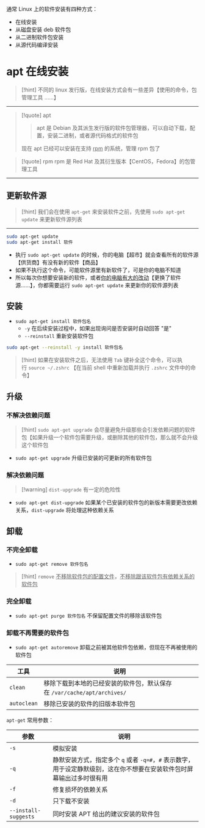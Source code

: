 通常 Linux 上的软件安装有四种方式：
- 在线安装
- 从磁盘安装 deb 软件包
- 从二进制软件包安装
- 从源代码编译安装

# apt 在线安装
>[!hint] 不同的 linux 发行版，在线安装方式会有一些差异【使用的命令，包管理工具 ……】

---

>[!quote] apt
>>apt 是 Debian 及其派生发行版的软件包管理器，可以自动下载，配置，安装二进制，或者源代码格式的软件包
>
>现在 apt 已经可以安装在支持 <u>rpm</u> 的系统，管理 rpm 包了

>[!quote] rpm
>rpm 是 Red Hat 及其衍生版本【CentOS，Fedora】的包管理工具

---

## 更新软件源
>[!hint] 我们会在使用 `apt-get` 来安装软件之前，先使用 `sudo apt-get update` 来更新软件源列表

---

```bash
sudo apt-get update
sudo apt-get install 软件 
```

- 执行 `sudo apt-get update` 的时候，你的电脑【超市】就会查看所有的软件源【供货商】有没有新的软件【商品】
- 如果不执行这个命令，可能软件源里有新软件了，可是你的电脑不知道
- 所以每次你想要安装新的软件，或者<u>你的电脑有大的改动</u>【更换了软件源……】，你都需要运行 `sudo apt-get update` 来更新你的软件源列表

## 安装
- `sudo apt-get install 软件包名`
	- `-y` 在后续安装过程中，如果出现询问是否安装时自动回答 "是"
	- `--reinstall` 重新安装软件包

```bash
sudo apt-get --reinstall -y install 软件包名
```

>[!hint] 如果在安装软件之后，无法使用 `Tab` 键补全这个命令，可以执行 `source ~/.zshrc` 【在当前 shell 中重新加载并执行 `.zshrc` 文件中的命令】

## 升级
### 不解决依赖问题
>[!hint] `sudo apt-get upgrade` 会尽量避免升级那些会引发依赖问题的软件包【如果升级一个软件包需要升级，或删除其他的软件包，那么就不会升级这个软件包

- `sudo apt-get upgrade` 升级已安装的可更新的所有软件包

### 解决依赖问题
>[!warning] `dist-upgrade` 有一定的危险性

- `sudo apt-get dist-upgrade` 如果某个已安装的软件包的新版本需要更改依赖关系，`dist-upgrade` 将处理这种依赖关系

## 卸载
### 不完全卸载
- `sudo apt-get remove 软件包名`

>[!hint] `remove` <u>不移除软件包的配置文件</u>，<u>不移除跟该软件包有依赖关系的软件包</u>

### 完全卸载
- `sudo apt-get purge 软件包名` 不保留配置文件的移除该软件包

### 卸载不再需要的软件包
- `sudo apt-get autoremove` 卸载之前被其他软件包依赖，但现在不再被使用的软件包




| 工具           | 说明                                                |
| ------------ | ------------------------------------------------- |
| `clean`      | 移除下载到本地的已经安装的软件包，默认保存在 `/var/cache/apt/archives/` |
| `autoclean`  | 移除已安装的软件的旧版本软件包                                   |

`apt-get` 常用参数：

| 参数                   | 说明                                                                  |
| -------------------- | ------------------------------------------------------------------- |
| `-s`                 | 模拟安装                                                                |
| `-q`                 | 静默安装方式，指定多个 `q` 或者 `-q=#`，`#` 表示数字，用于设定静默级别，这在你不想要在安装软件包时屏幕输出过多时很有用 |
| `-f`                 | 修复损坏的依赖关系                                                           |
| `-d`                 | 只下载不安装                                                              |
| `--install-suggests` | 同时安装 APT 给出的建议安装的软件包                                                |

















